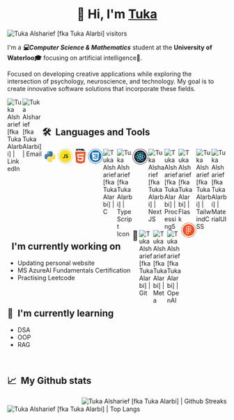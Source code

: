 <!-- [![Tuka Alsharief [fka Tuka Alarbi]](banner.png)](github.com/alartuka) -->

<!-- <p align="center"></p> -->
<h1 align="center">👋 Hi, I'm <a href="https://github.com/alartuka" target="_blank" rel="noreferrer">Tuka</a> </h1>
<!-- <h3 align="center">I'm a Student, Developer 💻, Photographer 📸, Designer 🎨, and Woman in STEM!</h3>  -->

<!-- [![Github](https://img.shields.io/github/followers/alartuka?label=Follow&style=social)](https://github.com/alartuka) -->
![Tuka Alsharief [fka Tuka Alarbi] visitors](https://visitor-badge.laobi.icu/badge?page_id=alartuka)

I'm a ***💻Computer Science & Mathematics*** student at the **University of Waterloo🎓** focusing on artificial intelligence🤖.

Focused on developing creative applications while exploring the intersection of psychology, neuroscience, and technology. My goal is to create innovative software solutions that incorporate these fields.

<a alt="Tuka Alsharief [fka Tuka Alarbi] | LinkedIn" href="https://www.linkedin.com/in/tukaalarbi/">
         <img align="left" alt="Tuka Alsharief [fka Tuka Alarbi] | LinkedIn" width="35px" src="https://img.icons8.com/?size=100&id=13930&format=png&color=000000" /></a>&nbsp;

<a alt="Tuka Alsharief [fka Tuka Alarbi] | Email" href="mailto:talarbi@uwaterloo.ca?subject=Reaching out from Github">
         <img align="left" alt="Tuka Alsharief [fka Tuka Alarbi] | Email" width="45px" src="https://img.icons8.com/?size=512&id=OumT4lIcOllS&format=png" />
</a>
<br />
<br />

## 🛠️ &nbsp;Languages and Tools

<img align="left" alt="Tuka Alsharief [fka Tuka Alarbi] | Python" width="36px" src="https://raw.githubusercontent.com/github/explore/80688e429a7d4ef2fca1e82350fe8e3517d3494d/topics/python/python.png" />
<img align="left" alt="Tuka Alsharief [fka Tuka Alarbi] | Javascript Icon" width="35px" src="https://github.com/Pedro-Murilo/icons-for-readme/blob/main/.github/js-icon.svg" />
<img align="left" alt="Tuka Alsharief [fka Tuka Alarbi] | HTML5" width="34px" src="https://raw.githubusercontent.com/github/explore/80688e429a7d4ef2fca1e82350fe8e3517d3494d/topics/html/html.png" />
<img align="left" alt="Tuka Alsharief [fka Tuka Alarbi] | CSS3" width="35px" src="https://github.com/Pedro-Murilo/icons-for-readme/blob/main/.github/css-icon.svg" />
<img align="left" alt="Tuka Alsharief [fka Tuka Alarbi] | C" width="32px" src="https://cdn.jsdelivr.net/gh/devicons/devicon/icons/c/c-original.svg" />
<img align="left" alt="Tuka Alsharief [fka Tuka Alarbi] | TypeScript Icon" width="35px" src="https://img.icons8.com/?size=100&id=wpZmKzk11AzJ&format=png&color=000000" />

<img align="left" alt="Tuka Alsharief [fka Tuka Alarbi] | ReactJS" width="37px" src="https://github.com/Pedro-Murilo/icons-for-readme/blob/main/.github/react-icon.svg" />
<img align="left" alt="Tuka Alsharief [fka Tuka Alarbi] | NextJS" width="37px" src="https://img.icons8.com/?size=100&id=MWiBjkuHeMVq&format=png&color=000000" />
<img align="left" alt="Tuka Alsharief [fka Tuka Alarbi] | Processing5" width="32px" src="https://cdn.jsdelivr.net/gh/devicons/devicon/icons/processing/processing-original.svg" />
<img align="left" alt="Tuka Alsharief [fka Tuka Alarbi] | Flask" width="32px" src="https://img.icons8.com/?size=100&id=ewGOClUtmFX4&format=png&color=000000" />

<img align="right" alt="Tuka Alsharief [fka Tuka Alarbi] | MaterialUI" width="35px" src="https://img.icons8.com/?size=100&id=gFw7X5Tbl3ss&format=png&color=000000" />
<img align="right" alt="Tuka Alsharief [fka Tuka Alarbi] | TailwindCSS" width="35px" src="https://img.icons8.com/?size=100&id=FnnFuAIw4e8j&format=png&color=000000" />
<img align="right" alt="Tuka Alsharief [fka Tuka Alarbi] | Figma" width="35px" src="https://github.com/Pedro-Murilo/icons-for-readme/blob/main/.github/figma-icon.svg" />

<img align="right" alt="Tuka Alsharief [fka Tuka Alarbi] | OpenAI" width="32px" src="https://img.icons8.com/?size=100&id=kTuxVYRKeKEY&format=png&color=000000" />
<img align="right" alt="Tuka Alsharief [fka Tuka Alarbi] | Meta" width="32px" src="https://img.icons8.com/?size=100&id=PvvcWRWxRKSR&format=png&color=000000" />

<img align="right" alt="Tuka Alsharief [fka Tuka Alarbi] | Git" width="32px" src="https://www.vectorlogo.zone/logos/git-scm/git-scm-icon.svg" />
<!-- <img align="left" alt="Tuka Alsharief [fka Tuka Alarbi] | VSCode" width="36px" src="https://github.com/Pedro-Murilo/icons-for-readme/blob/main/.github/vscode-icon.svg" />
-->

<br />
<br />

## 🔭&nbsp; I'm currently working on

- Updating personal website
- MS AzureAI Fundamentals Certification
- Practising Leetcode
  
<br />

## 🌱 &nbsp;I'm currently learning

- DSA
- OOP
- RAG
  
<br />

## 📈 &nbsp;My Github stats
<!-- <img alt="Tuka Alsharief [fka Tuka Alarbi] | Github Stats" align="left" src="https://github-readme-stats.vercel.app/api?username=alartuka&show_icons=true&theme=algolia&hide_border=true" /> -->

<img alt="Tuka Alsharief [fka Tuka Alarbi] | Github Streaks" align="right" src="https://github-readme-streak-stats.herokuapp.com/?user=alartuka&theme=algolia&hide_border=true"/>

<!-- <a href="https://git.io/streak-stats">
         <img alt="Tuka Alsharief [fka Tuka Alarbi] | Github Streaks" src="https://github-readme-streak-stats.herokuapp.com user=alartuka&theme=algolia&hide_border=true&border_radius=5" />
</a> <br /> -->
<!-- [![GitHub Streak](https://github-readme-streak-stats.herokuapp.com?user=alartuka&theme=algolia&hide_border=true&border_radius=5)](https://git.io/streak-stats) -->
<img alt="Tuka Alsharief [fka Tuka Alarbi] | Top Langs" align="center" src="https://github-readme-stats.vercel.app/api/top-langs/?username=alartuka&theme=algolia&hide_border=true" />
<br />


<!-- ============================================================================================= -->
<!--
**alartuka/alartuka** is a ✨ _special_ ✨ repository because its `README.md` (this file) appears on your GitHub profile.

Here are some ideas to get you started:

- 🔭 I’m currently working on ...
- 🌱 I’m currently learning ...
- 👯 I’m looking to collaborate on ...
- 🤔 I’m looking for help with ...
- 💬 Ask me about ...
- 📫 How to reach me: ...
- 😄 Pronouns: ...
- ⚡ Fun fact: ...
-->
